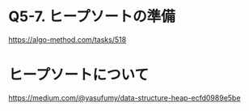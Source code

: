 # Q5-7. ヒープソートの準備
https://algo-method.com/tasks/518


# ヒープソートについて
https://medium.com/@yasufumy/data-structure-heap-ecfd0989e5be
